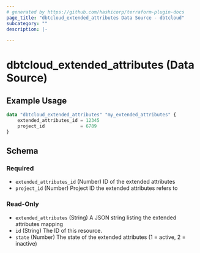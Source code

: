 ```yaml
---
# generated by https://github.com/hashicorp/terraform-plugin-docs
page_title: "dbtcloud_extended_attributes Data Source - dbtcloud"
subcategory: ""
description: |-
  
---
```


# dbtcloud_extended_attributes (Data Source)



## Example Usage

```terraform
data "dbtcloud_extended_attributes" "my_extended_attributes" {
    extended_attributes_id = 12345
    project_id             = 6789
}
```

<!-- schema generated by tfplugindocs -->
## Schema

### Required

- `extended_attributes_id` (Number) ID of the extended attributes
- `project_id` (Number) Project ID the extended attributes refers to

### Read-Only

- `extended_attributes` (String) A JSON string listing the extended attributes mapping
- `id` (String) The ID of this resource.
- `state` (Number) The state of the extended attributes (1 = active, 2 = inactive)
